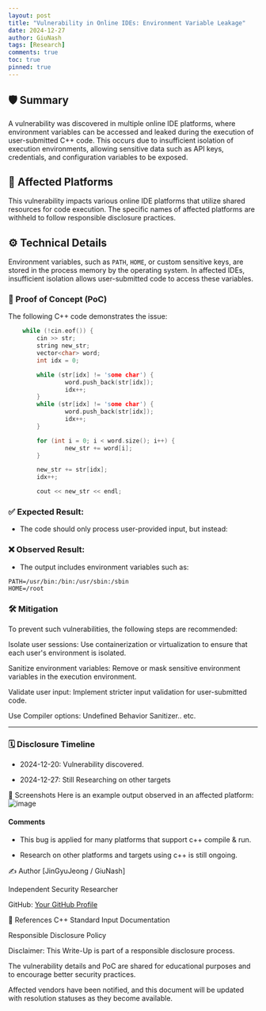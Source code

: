 ```yaml
---
layout: post
title: "Vulnerability in Online IDEs: Environment Variable Leakage"
date: 2024-12-27
author: GiuNash
tags: [Research]
comments: true
toc: true
pinned: true
---
```

<style>
.caption {
    text-align: center;
    font-style: italic;
    color: gray;
}
</style>

## 🛡️ Summary
A vulnerability was discovered in multiple online IDE platforms, where environment variables can be accessed and leaked during the execution of user-submitted C++ code. This occurs due to insufficient isolation of execution environments, allowing sensitive data such as API keys, credentials, and configuration variables to be exposed.


## 🎯 Affected Platforms
This vulnerability impacts various online IDE platforms that utilize shared resources for code execution. The specific names of affected platforms are withheld to follow responsible disclosure practices.


## ⚙️ Technical Details
Environment variables, such as `PATH`, `HOME`, or custom sensitive keys, are stored in the process memory by the operating system. In affected IDEs, insufficient isolation allows user-submitted code to access these variables.


### 📜 Proof of Concept (PoC)
The following C++ code demonstrates the issue:

```cpp
    while (!cin.eof()) {
        cin >> str;
        string new_str;
        vector<char> word;
        int idx = 0;

        while (str[idx] != 'some char') {
                word.push_back(str[idx]);
                idx++;
        }
        while (str[idx] != 'some char') {
                word.push_back(str[idx]);
                idx++;
        }

        for (int i = 0; i < word.size(); i++) {
                new_str += word[i];
        }

        new_str += str[idx];
        idx++;

        cout << new_str << endl;
```


### ✅ Expected Result:
- The code should only process user-provided input, but instead:


### ❌ Observed Result:
- The output includes environment variables such as:
```
PATH=/usr/bin:/bin:/usr/sbin:/sbin
HOME=/root
```

### 🛠️ Mitigation

To prevent such vulnerabilities, the following steps are recommended:

Isolate user sessions: Use containerization or virtualization to ensure that each user's environment is isolated.

Sanitize environment variables: Remove or mask sensitive environment variables in the execution environment.

Validate user input: Implement stricter input validation for user-submitted code.

Use Compiler options: Undefined Behavior Sanitizer.. etc.

***

### 🗓️ Disclosure Timeline
- 2024-12-20: Vulnerability discovered.

- 2024-12-27: Still Researching on other targets

📸 Screenshots
Here is an example output observed in an affected platform:
![image](https://github.com/user-attachments/assets/700691a8-6d08-4163-bb8b-0ccb89bb0eb0)

#### Comments
- This bug is applied for many platforms that support c++ compile & run.

- Research on other platforms and targets using c++ is still ongoing.

✍️ Author
[JinGyuJeong / GiuNash]

Independent Security Researcher

GitHub: [Your GitHub Profile](https://github.com/gyutrange)

🔗 References
C++ Standard Input Documentation

Responsible Disclosure Policy

Disclaimer: This Write-Up is part of a responsible disclosure process. 

The vulnerability details and PoC are shared for educational purposes and to encourage better security practices. 

Affected vendors have been notified, and this document will be updated with resolution statuses as they become available.
